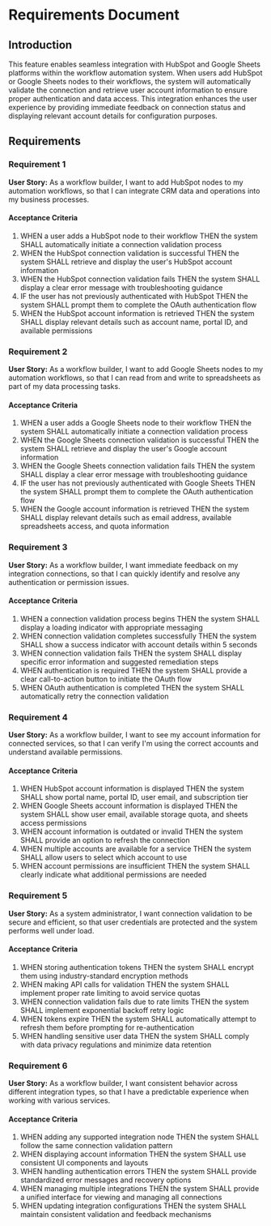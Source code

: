 # Requirements Document

## Introduction

This feature enables seamless integration with HubSpot and Google Sheets platforms within the workflow automation system. When users add HubSpot or Google Sheets nodes to their workflows, the system will automatically validate the connection and retrieve user account information to ensure proper authentication and data access. This integration enhances the user experience by providing immediate feedback on connection status and displaying relevant account details for configuration purposes.

## Requirements

### Requirement 1

**User Story:** As a workflow builder, I want to add HubSpot nodes to my automation workflows, so that I can integrate CRM data and operations into my business processes.

#### Acceptance Criteria

1. WHEN a user adds a HubSpot node to their workflow THEN the system SHALL automatically initiate a connection validation process
2. WHEN the HubSpot connection validation is successful THEN the system SHALL retrieve and display the user's HubSpot account information
3. WHEN the HubSpot connection validation fails THEN the system SHALL display a clear error message with troubleshooting guidance
4. IF the user has not previously authenticated with HubSpot THEN the system SHALL prompt them to complete the OAuth authentication flow
5. WHEN the HubSpot account information is retrieved THEN the system SHALL display relevant details such as account name, portal ID, and available permissions

### Requirement 2

**User Story:** As a workflow builder, I want to add Google Sheets nodes to my automation workflows, so that I can read from and write to spreadsheets as part of my data processing tasks.

#### Acceptance Criteria

1. WHEN a user adds a Google Sheets node to their workflow THEN the system SHALL automatically initiate a connection validation process
2. WHEN the Google Sheets connection validation is successful THEN the system SHALL retrieve and display the user's Google account information
3. WHEN the Google Sheets connection validation fails THEN the system SHALL display a clear error message with troubleshooting guidance
4. IF the user has not previously authenticated with Google Sheets THEN the system SHALL prompt them to complete the OAuth authentication flow
5. WHEN the Google account information is retrieved THEN the system SHALL display relevant details such as email address, available spreadsheets access, and quota information

### Requirement 3

**User Story:** As a workflow builder, I want immediate feedback on my integration connections, so that I can quickly identify and resolve any authentication or permission issues.

#### Acceptance Criteria

1. WHEN a connection validation process begins THEN the system SHALL display a loading indicator with appropriate messaging
2. WHEN connection validation completes successfully THEN the system SHALL show a success indicator with account details within 5 seconds
3. WHEN connection validation fails THEN the system SHALL display specific error information and suggested remediation steps
4. WHEN authentication is required THEN the system SHALL provide a clear call-to-action button to initiate the OAuth flow
5. WHEN OAuth authentication is completed THEN the system SHALL automatically retry the connection validation

### Requirement 4

**User Story:** As a workflow builder, I want to see my account information for connected services, so that I can verify I'm using the correct accounts and understand available permissions.

#### Acceptance Criteria

1. WHEN HubSpot account information is displayed THEN the system SHALL show portal name, portal ID, user email, and subscription tier
2. WHEN Google Sheets account information is displayed THEN the system SHALL show user email, available storage quota, and sheets access permissions
3. WHEN account information is outdated or invalid THEN the system SHALL provide an option to refresh the connection
4. WHEN multiple accounts are available for a service THEN the system SHALL allow users to select which account to use
5. WHEN account permissions are insufficient THEN the system SHALL clearly indicate what additional permissions are needed

### Requirement 5

**User Story:** As a system administrator, I want connection validation to be secure and efficient, so that user credentials are protected and the system performs well under load.

#### Acceptance Criteria

1. WHEN storing authentication tokens THEN the system SHALL encrypt them using industry-standard encryption methods
2. WHEN making API calls for validation THEN the system SHALL implement proper rate limiting to avoid service quotas
3. WHEN connection validation fails due to rate limits THEN the system SHALL implement exponential backoff retry logic
4. WHEN tokens expire THEN the system SHALL automatically attempt to refresh them before prompting for re-authentication
5. WHEN handling sensitive user data THEN the system SHALL comply with data privacy regulations and minimize data retention

### Requirement 6

**User Story:** As a workflow builder, I want consistent behavior across different integration types, so that I have a predictable experience when working with various services.

#### Acceptance Criteria

1. WHEN adding any supported integration node THEN the system SHALL follow the same connection validation pattern
2. WHEN displaying account information THEN the system SHALL use consistent UI components and layouts
3. WHEN handling authentication errors THEN the system SHALL provide standardized error messages and recovery options
4. WHEN managing multiple integrations THEN the system SHALL provide a unified interface for viewing and managing all connections
5. WHEN updating integration configurations THEN the system SHALL maintain consistent validation and feedback mechanisms
